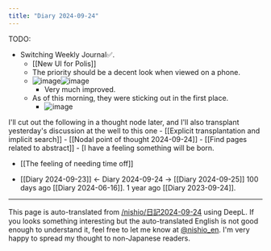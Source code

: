 ```yaml
---
title: "Diary 2024-09-24"
---
```



TODO:
- Switching Weekly Journal✅.
    - [[New UI for Polis]]
    - The priority should be a decent look when viewed on a phone.
    - ![image](https://gyazo.com/cdbd15fff9b729b8fe1dab3e0741d5e5/thumb/1000)![image](https://gyazo.com/c1b4f1a06c7c34a0dd4684003bc39ba9/thumb/1000)
        - Very much improved.
    - As of this morning, they were sticking out in the first place.
        - ![image](https://gyazo.com/2334aac53396f41fd84e9dac21f58f3d/thumb/1000)

I'll cut out the following in a thought node later, and I'll also transplant yesterday's discussion at the well to this one
    - [[Explicit transplantation and implicit search]]
    - [[Nodal point of thought 2024-09-24]]
    - [[Find pages related to abstract]]
    - [I have a feeling something will be born.

- [[The feeling of needing time off]]

- [[Diary 2024-09-23]] ← Diary 2024-09-24 → [[Diary 2024-09-25]]
100 days ago [[Diary 2024-06-16]].
1 year ago [[Diary 2023-09-24]].
---
This page is auto-translated from [/nishio/日記2024-09-24](https://scrapbox.io/nishio/日記2024-09-24) using DeepL. If you looks something interesting but the auto-translated English is not good enough to understand it, feel free to let me know at [@nishio_en](https://twitter.com/nishio_en). I'm very happy to spread my thought to non-Japanese readers.